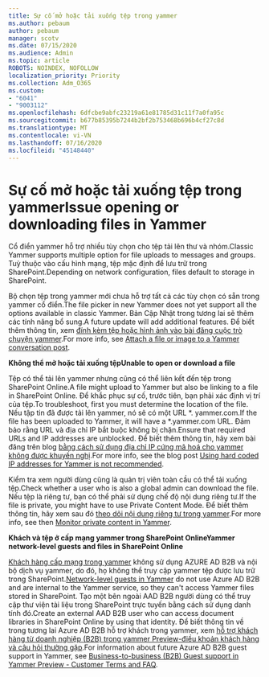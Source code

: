 ```yaml
---
title: Sự cố mở hoặc tải xuống tệp trong yammer
ms.author: pebaum
author: pebaum
manager: scotv
ms.date: 07/15/2020
ms.audience: Admin
ms.topic: article
ROBOTS: NOINDEX, NOFOLLOW
localization_priority: Priority
ms.collection: Adm_O365
ms.custom:
- "6041"
- "9003112"
ms.openlocfilehash: 6dfcbe9abfc23219a61e81785d31c11f7a0fa95c
ms.sourcegitcommit: b677b85395b7244b2bf2b753468b696b4cf27c8d
ms.translationtype: MT
ms.contentlocale: vi-VN
ms.lasthandoff: 07/16/2020
ms.locfileid: "45148440"
---
```

# <a name="issue-opening-or-downloading-files-in-yammer"></a><span data-ttu-id="eb0e6-102">Sự cố mở hoặc tải xuống tệp trong yammer</span><span class="sxs-lookup"><span data-stu-id="eb0e6-102">Issue opening or downloading files in Yammer</span></span>

<span data-ttu-id="eb0e6-103">Cổ điển yammer hỗ trợ nhiều tùy chọn cho tệp tải lên thư và nhóm.</span><span class="sxs-lookup"><span data-stu-id="eb0e6-103">Classic Yammer supports multiple option for file uploads to messages and groups.</span></span> <span data-ttu-id="eb0e6-104">Tuỳ thuộc vào cấu hình mạng, tệp mặc định để lưu trữ trong SharePoint.</span><span class="sxs-lookup"><span data-stu-id="eb0e6-104">Depending on network configuration, files default to storage in SharePoint.</span></span>

<span data-ttu-id="eb0e6-105">Bộ chọn tệp trong yammer mới chưa hỗ trợ tất cả các tùy chọn có sẵn trong yammer cổ điển.</span><span class="sxs-lookup"><span data-stu-id="eb0e6-105">The file picker in new Yammer does not yet support all the options available in classic Yammer.</span></span> <span data-ttu-id="eb0e6-106">Bản Cập Nhật trong tương lai sẽ thêm các tính năng bổ sung.</span><span class="sxs-lookup"><span data-stu-id="eb0e6-106">A future update will add additional features.</span></span> <span data-ttu-id="eb0e6-107">Để biết thêm thông tin, xem [đính kèm tệp hoặc hình ảnh vào bài đăng cuộc trò chuyện yammer](https://support.microsoft.com/office/attach-a-file-or-image-to-a-yammer-conversation-post-8d2d17f7-8f37-4535-961e-518d751be7e8).</span><span class="sxs-lookup"><span data-stu-id="eb0e6-107">For more info, see [Attach a file or image to a Yammer conversation post](https://support.microsoft.com/office/attach-a-file-or-image-to-a-yammer-conversation-post-8d2d17f7-8f37-4535-961e-518d751be7e8).</span></span>

<span data-ttu-id="eb0e6-108">**Không thể mở hoặc tải xuống tệp**</span><span class="sxs-lookup"><span data-stu-id="eb0e6-108">**Unable to open or download a file**</span></span>  

<span data-ttu-id="eb0e6-109">Tệp có thể tải lên yammer nhưng cũng có thể liên kết đến tệp trong SharePoint Online.</span><span class="sxs-lookup"><span data-stu-id="eb0e6-109">A file might upload to Yammer but also be linking to a file in SharePoint Online.</span></span> <span data-ttu-id="eb0e6-110">Để khắc phục sự cố, trước tiên, bạn phải xác định vị trí của tệp.</span><span class="sxs-lookup"><span data-stu-id="eb0e6-110">To troubleshoot, first you must determine the location of the file.</span></span> <span data-ttu-id="eb0e6-111">Nếu tập tin đã được tải lên yammer, nó sẽ có một URL \*. yammer.com.</span><span class="sxs-lookup"><span data-stu-id="eb0e6-111">If the file has been uploaded to Yammer, it will have a \*.yammer.com URL.</span></span> <span data-ttu-id="eb0e6-112">Đảm bảo rằng URL và địa chỉ IP bắt buộc không bị chặn.</span><span class="sxs-lookup"><span data-stu-id="eb0e6-112">Ensure that required URLs and IP addresses are unblocked.</span></span> <span data-ttu-id="eb0e6-113">Để biết thêm thông tin, hãy xem bài đăng trên blog [bằng cách sử dụng địa chỉ IP cứng mã hoá cho yammer không được khuyến nghị](https://techcommunity.microsoft.com/t5/yammer-blog/using-hard-coded-ip-addresses-for-yammer-is-not-recommended/ba-p/276592).</span><span class="sxs-lookup"><span data-stu-id="eb0e6-113">For more info, see the blog post [Using hard coded IP addresses for Yammer is not recommended](https://techcommunity.microsoft.com/t5/yammer-blog/using-hard-coded-ip-addresses-for-yammer-is-not-recommended/ba-p/276592).</span></span>

<span data-ttu-id="eb0e6-114">Kiểm tra xem người dùng cũng là quản trị viên toàn cầu có thể tải xuống tệp.</span><span class="sxs-lookup"><span data-stu-id="eb0e6-114">Check whether a user who is also a global admin can download the file.</span></span> <span data-ttu-id="eb0e6-115">Nếu tệp là riêng tư, bạn có thể phải sử dụng chế độ nội dung riêng tư.</span><span class="sxs-lookup"><span data-stu-id="eb0e6-115">If the file is private, you might have to use Private Content Mode.</span></span> <span data-ttu-id="eb0e6-116">Để biết thêm thông tin, hãy xem sau đó [theo dõi nội dung riêng tư trong yammer](https://docs.microsoft.com/yammer/manage-security-and-compliance/monitor-private-content).</span><span class="sxs-lookup"><span data-stu-id="eb0e6-116">For more info, see then [Monitor private content in Yammer](https://docs.microsoft.com/yammer/manage-security-and-compliance/monitor-private-content).</span></span>  

<span data-ttu-id="eb0e6-117">**Khách và tệp ở cấp mạng yammer trong SharePoint Online**</span><span class="sxs-lookup"><span data-stu-id="eb0e6-117">**Yammer network-level guests and files in SharePoint Online**</span></span>  

<span data-ttu-id="eb0e6-118">[Khách hàng cấp mạng trong yammer](https://docs.microsoft.com/yammer/manage-yammer-users/add-block-or-remove-users#invite-guests) không sử dụng AZURE AD B2B và nội bộ dịch vụ yammer, do đó, họ không thể truy cập yammer tệp được lưu trữ trong SharePoint.</span><span class="sxs-lookup"><span data-stu-id="eb0e6-118">[Network-level guests in Yammer](https://docs.microsoft.com/yammer/manage-yammer-users/add-block-or-remove-users#invite-guests) do not use Azure AD B2B and are internal to the Yammer service, so they can't access Yammer files stored in SharePoint.</span></span> <span data-ttu-id="eb0e6-119">Tạo một bên ngoài AAD B2B người dùng có thể truy cập thư viện tài liệu trong SharePoint trực tuyến bằng cách sử dụng danh tính đó.</span><span class="sxs-lookup"><span data-stu-id="eb0e6-119">Create an external AAD B2B user who can access document libraries in SharePoint Online by using that identity.</span></span> <span data-ttu-id="eb0e6-120">Để biết thông tin về trong tương lai Azure AD B2B hỗ trợ khách trong yammer, xem [hỗ trợ khách hàng từ doanh nghiệp (B2B) trong yammer Preview-điều khoản khách hàng và câu hỏi thường gặp](https://docs.microsoft.com/yammer/get-started-with-yammer/azure-ad-b2b-guests-yammer).</span><span class="sxs-lookup"><span data-stu-id="eb0e6-120">For information about future Azure AD B2B guest support in Yammer, see [Business-to-business (B2B) Guest support in Yammer Preview - Customer Terms and FAQ](https://docs.microsoft.com/yammer/get-started-with-yammer/azure-ad-b2b-guests-yammer).</span></span>